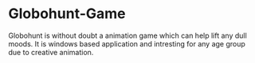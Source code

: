 # Globohunt-Game
  Globohunt is without doubt a animation game which can help lift any dull moods. It is windows based application and intresting for any age group  due to creative animation.
